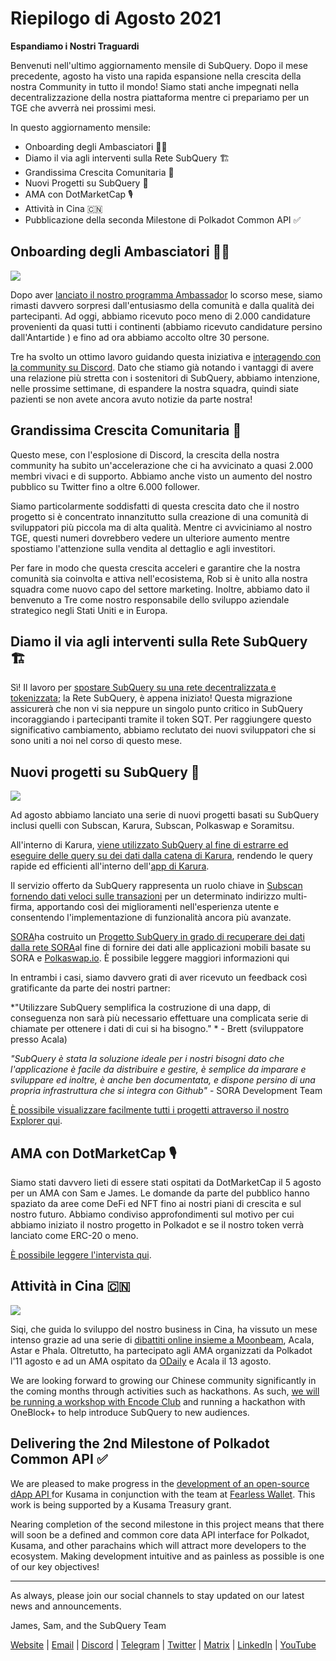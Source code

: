 # Riepilogo di Agosto 2021

**Espandiamo i Nostri Traguardi**

Benvenuti nell'ultimo aggiornamento mensile di SubQuery. Dopo il mese precedente, agosto ha visto una rapida espansione nella crescita della nostra Community in tutto il mondo! Siamo stati anche impegnati nella decentralizzazione della nostra piattaforma mentre ci prepariamo per un TGE che avverrà nei prossimi mesi.

In questo aggiornamento mensile:

-   Onboarding degli Ambasciatori 👩‍💼
-   Diamo il via agli interventi sulla Rete SubQuery 🏗
-   Grandissima Crescita Comunitaria 🚀
-   Nuovi Progetti su SubQuery 🤝
-   AMA con DotMarketCap 🎙
-   Attività in Cina 🇨🇳
-   Pubblicazione della seconda Milestone di Polkadot Common API ✅

## Onboarding degli Ambasciatori 👩‍💼

![](https://miro.medium.com/max/1400/0*_nOcsPjhQxta_FPH)

Dopo aver [lanciato il nostro programma Ambassador](https://subquery.medium.com/introducing-the-subquery-ambassador-program-aa82613ab804) lo scorso mese, siamo rimasti davvero sorpresi dall'entusiasmo della comunità e dalla qualità dei partecipanti. Ad oggi, abbiamo ricevuto poco meno di 2.000 candidature provenienti da quasi tutti i continenti (abbiamo ricevuto candidature persino dall'Antartide ️️) e fino ad ora abbiamo accolto oltre 30 persone.

Tre ha svolto un ottimo lavoro guidando questa iniziativa e [interagendo con la community su Discord](https://discord.com/invite/78zg8aBSMG). Dato che stiamo già notando i vantaggi di avere una relazione più stretta con i sostenitori di SubQuery, abbiamo intenzione, nelle prossime settimane, di espandere la nostra squadra, quindi siate pazienti se non avete ancora avuto notizie da parte nostra!

## Grandissima Crescita Comunitaria 🚀

Questo mese, con l'esplosione di Discord, la crescita della nostra community ha subito un'accelerazione che ci ha avvicinato a quasi 2.000 membri vivaci e di supporto. Abbiamo anche visto un aumento del nostro pubblico su Twitter fino a oltre 6.000 follower.

Siamo particolarmente soddisfatti di questa crescita dato che il nostro progetto si è concentrato innanzitutto sulla creazione di una comunità di sviluppatori più piccola ma di alta qualità. Mentre ci avviciniamo al nostro TGE, questi numeri dovrebbero vedere un ulteriore aumento mentre spostiamo l'attenzione sulla vendita al dettaglio e agli investitori.

Per fare in modo che questa crescita acceleri e garantire che la nostra comunità sia coinvolta e attiva nell'ecosistema, Rob si è unito alla nostra squadra come nuovo capo del settore marketing. Inoltre, abbiamo dato il benvenuto a Tre come nostro responsabile dello sviluppo aziendale strategico negli Stati Uniti e in Europa.

## Diamo il via agli interventi sulla Rete SubQuery 🏗

Sì! Il lavoro per [spostare SubQuery su una rete decentralizzata e tokenizzata](https://subquery.medium.com/the-subquery-network-a-summary-46cde0acb010); la Rete SubQuery, è appena iniziato! Questa migrazione assicurerà che non vi sia neppure un singolo punto critico in SubQuery incoraggiando i partecipanti tramite il token SQT. Per raggiungere questo significativo cambiamento, abbiamo reclutato dei nuovi sviluppatori che si sono uniti a noi nel corso di questo mese.

## Nuovi progetti su SubQuery 🤝

![](https://miro.medium.com/max/4800/1*yUruZPSKP_0BA6mA72P8xg.gif)

Ad agosto abbiamo lanciato una serie di nuovi progetti basati su SubQuery inclusi quelli con Subscan, Karura, Subscan, Polkaswap e Soramitsu.

All'interno di Karura, [ viene utilizzato SubQuery al fine di estrarre ed eseguire delle query su dei dati dalla catena di Karura](https://subquery.medium.com/karura-integrates-with-subquery-to-aggregate-and-serve-defi-data-to-kusama-builders-d34f0e722311?source=your_stories_page-------------------------------------), rendendo le query rapide ed efficienti all'interno dell'[app di Karura](https://apps.karura.network/).

Il servizio offerto da SubQuery rappresenta un ruolo chiave in [Subscan](https://www.subscan.io/) [fornendo dati veloci sulle transazioni](https://subquery.medium.com/subscans-multi-signature-tool-powered-by-subquery-926da3e4fc25?source=your_stories_page-------------------------------------) per un determinato indirizzo multi-firma, apportando così dei miglioramenti nell'esperienza utente e consentendo l'implementazione di funzionalità ancora più avanzate.

[SORA](https://sora.org/)ha costruito un [Progetto SubQuery in grado di recuperare dei dati dalla rete SORA](https://subquery.medium.com/sora-integrates-subquery-to-provide-data-to-the-sora-network-5a73f77a40aa?source=your_stories_page-------------------------------------)al fine di fornire dei dati alle applicazioni mobili basate su SORA e [Polkaswap.io](http://polkaswap.io/). È possibile leggere maggiori informazioni qui

In entrambi i casi, siamo davvero grati di aver ricevuto un feedback così gratificante da parte dei nostri partner:

*"Utilizzare SubQuery semplifica la costruzione di una dapp, di conseguenza non sarà più necessario effettuare una complicata serie di chiamate per ottenere i dati di cui si ha bisogno." * - Brett (sviluppatore presso Acala)

*"SubQuery è stata la soluzione ideale per i nostri bisogni dato che l'applicazione è facile da distribuire e gestire, è semplice da imparare e sviluppare ed inoltre, è anche ben documentata, e dispone persino di una propria infrastruttura che si integra con Github"* - SORA Development Team

[È possibile visualizzare facilmente tutti i progetti attraverso il nostro Explorer qui](https://explorer.subquery.network/).

## AMA con DotMarketCap 🎙

Siamo stati davvero lieti di essere stati ospitati da DotMarketCap il 5 agosto per un AMA con Sam e James. Le domande da parte del pubblico hanno spaziato da aree come DeFi ed NFT fino ai nostri piani di crescita e sul nostro futuro. Abbiamo condiviso approfondimenti sul motivo per cui abbiamo iniziato il nostro progetto in Polkadot e se il nostro token verrà lanciato come ERC-20 o meno.

[È possibile leggere l'intervista qui](https://dotmarketcap.com/blog-detail/288/ama30-recap-polkawarriors-x-subquery).

## Attività in Cina 🇨🇳

![](https://miro.medium.com/max/1400/0*A5oqsryFRbGX0MDx)

Siqi, che guida lo sviluppo del nostro business in Cina, ha vissuto un mese intenso grazie ad una serie di [dibattiti online insieme a Moonbeam](https://twitter.com/SubQueryNetwork/status/1425293137103122432/photo/1), Acala, Astar e Phala. Oltretutto, ha partecipato agli AMA organizzati da Polkadot l'11 agosto e ad un AMA ospitato da [ODaily](http://www.odaily.com/) e Acala il 13 agosto.

We are looking forward to growing our Chinese community significantly in the coming months through activities such as hackathons. As such, [we will be running a workshop with Encode Club](https://www.eventbrite.co.uk/e/polkadot-hackathon-subquery-workshop-tickets-167321106935?aff=ebdsoporgprofile) and running a hackathon with OneBlock+ to help introduce SubQuery to new audiences.

## Delivering the 2nd Milestone of Polkadot Common API ✅

We are pleased to make progress in the [development of an open-source dApp API ](https://docs.google.com/document/d/13L8HBwB6VB-n2g274FFFJKORYPJsq744C6H8iEDQ0-0/edit)for Kusama in conjunction with the team at [Fearless Wallet](https://fearlesswallet.io/). This work is being supported by a Kusama Treasury grant.

Nearing completion of the second milestone in this project means that there will soon be a defined and common core data API interface for Polkadot, Kusama, and other parachains which will attract more developers to the ecosystem. Making development intuitive and as painless as possible is one of our key objectives!

*****

As always, please join our social channels to stay updated on our latest news and announcements.

James, Sam, and the SubQuery Team

[Website](https://subquery.network/) | [Email](mailto:hello@subquery.network) | [Discord](https://discord.com/invite/78zg8aBSMG) | [Telegram](https://t.me/subquerynetwork) | [Twitter](https://twitter.com/subquerynetwork) | [Matrix](https://matrix.to/#/#subquery:matrix.org) | [LinkedIn](https://www.linkedin.com/company/subquery) | [YouTube](https://www.youtube.com/channel/UCi1a6NUUjegcLHDFLr7CqLw)
